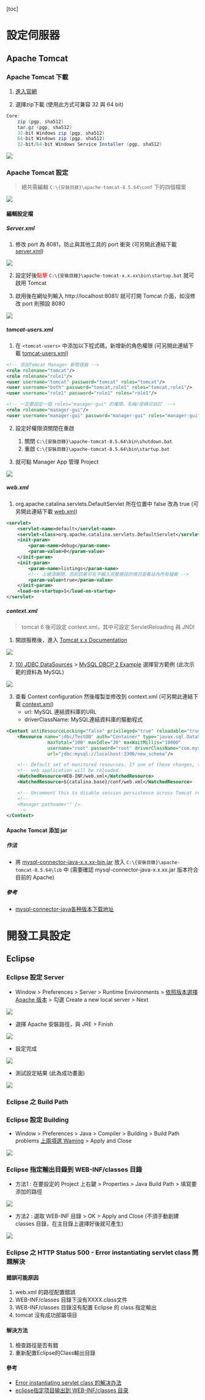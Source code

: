 [toc]

# 設定伺服器

## Apache Tomcat

### Apache Tomcat 下載

1. [進入官網](https://tomcat.apache.org/download-80.cgi)

2. 選擇zip下載 (使用此方式可兼容 32 與 64 bit)

```cs
Core:
    zip (pgp, sha512)
    tar.gz (pgp, sha512)
    32-bit Windows zip (pgp, sha512)
    64-bit Windows zip (pgp, sha512)
    32-bit/64-bit Windows Service Installer (pgp, sha512)
```

<img src="./image/00.dio.svg"/> 

### Apache Tomcat 設定

> 總共需編輯 `C:\{安裝目錄}\apache-tomcat-8.5.64\conf` 下的四個檔案

<img src="./image/01.dio.svg"/> 

#### 編輯設定檔

##### Server.xml

1. 修改 port 為 8081，防止與其他工具的 port 衝突 (可另開此連結下載 [server.xml](./subPage/server.xml))

<img src="./image/02.dio.svg"/> 

2. 設定好後<span style="color:red">點擊</span> `C:\{安裝目錄}\apache-tomcat-x.x.xx\bin\startup.bat` 就可啟用 Tomcat

3. 啟用後在網址列輸入 http://localhost:8081/ 就可打開 Tomcat 介面，如沒修改 port 則預設 8080

<img src="./image/03.dio.svg"/> 

##### tomcat-users.xml

1. 在 `<tomcat-users>` 中添加以下程式碼，新增新的角色權限 (可另開此連結下載 [tomcat-users.xml](./subPage/tomcat-users.xml))

```xml
<!-- 添加Tomcat Manager 新管理員 -->
<role rolename="tomcat"/>
<role rolename="role1"/>
<user username="tomcat" password="tomcat" roles="tomcat"/>
<user username="both" password="tomcat,role1" roles="tomcat,role1"/>
<user username="role1" password="role1" roles="role1"/>

<!-- 一定要設定一個 roles="manager-gui" 的權限，名稱/密碼可自訂  -->
<role rolename="manager-gui"/>
<user username="manager-gui" password="manager-gui" roles="manager-gui"/>
```

2. 設定好權限須關閉在重啟
    1. 關閉 `C:\{安裝目錄}\apache-tomcat-8.5.64\bin\shutdown.bat`
    2. 重啟 `C:\{安裝目錄}\apache-tomcat-8.5.64\bin\startup.bat`

3. 就可點 Manager App 管理 Project

<img src="./image/04.dio.svg"/> 

##### web.xml

1. org.apache.catalina.servlets.DefaultServlet 所在位置中 false 改為 true (可另開此連結下載 [web.xml](./subPage/web.xml))

```xml
<servlet>
    <servlet-name>default</servlet-name>
    <servlet-class>org.apache.catalina.servlets.DefaultServlet</servlet-class>
    <init-param>
        <param-name>debug</param-name>
        <param-value>0</param-value>
    </init-param>
    <init-param>
        <param-name>listings</param-name>
        <!-- 上線須關閉，否則訪客可在不輸入完整路徑的情況查看站內所有檔案 -->
        <param-value>true</param-value>
    </init-param>
    <load-on-startup>1</load-on-startup>
</servlet>
```

##### context.xml

> tomcat 6 後可設定 context.xml，其中可設定 ServletReloading 與 JNDI

1. 開啟服務後，進入 <u>Tomcat x.x Documentation</u>
   
<img src="./image/05.dio.svg"/> 

2. <u>10) JDBC DataSources</u> > <u>MySQL DBCP 2 Example</u> 選擇官方範例 (此次示範的資料為 MySQL)

<img src="./image/06.dio.svg"/> 

3. 查看 Context configuration 然後複製並修改到 context.xml (可另開此連結下載 [context.xml](./subPage/context.xml))
   - url: MySQL 連結資料庫的URL
   - driverClassName: MySQL連結資料庫的驅動程式 

```xml
<Context antiResourceLocking="false" privileged="true" reloadable="true" crossContext="true">
    <Resource name="jdbc/TestDB" auth="Container" type="javax.sql.DataSource"
               maxTotal="100" maxIdle="30" maxWaitMillis="10000"
               username="root" password="root" driverClassName="com.mysql.jdbc.Driver"
               url="jdbc:mysql://localhost:3306/new_schema"/>

    <!-- Default set of monitored resources. If one of these changes, the    -->
    <!-- web application will be reloaded.                                   -->
    <WatchedResource>WEB-INF/web.xml</WatchedResource>
    <WatchedResource>${catalina.base}/conf/web.xml</WatchedResource>

    <!-- Uncomment this to disable session persistence across Tomcat restarts -->
    <!--
    <Manager pathname="" />
    -->
</Context>
```

#### Apache Tomcat 添加 jar

##### 作法

- 將 <u>mysql-connector-java-x.x.xx-bin.jar</u> 放入 `C:\{安裝目錄}\apache-tomcat-8.5.64\lib` 中 (需要確認 mysql-connector-java-x.x.xx.jar 版本符合目前的 Apache)

##### 參考

- [mysql-connector-java各种版本下载地址](https://blog.csdn.net/Milan__Kundera/article/details/81182757)

# 開發工具設定

## Eclipse 

### Eclipse 設定 Server

- Window > Preferences > Server > Runtime Environments > <u>依照版本選擇 Apache 版本</u> > 勾選 Create a new local server > Next

<img src="./image/07.dio.svg"/> 

- 選擇 Apache 安裝路徑，與 JRE > Finish

<img src="./image/08.dio.svg"/> 

- 設定完成

<img src="./image/09.dio.svg"/> 

- 測試設定結果 (此為成功畫面)

<img src="./image/10.dio.svg"/> 

### Eclipse 之 Build Path

### Eclipse 設定 Building

- Window > Preferences > Java > Compiler > Building > Build Path problems <u>上兩項選 Waming</u> > Apply and Close

<img src="./image/12.dio.svg"/> 

### Eclipse 指定輸出目錄到 WEB-INF/classes 目錄

- 方法1 : 在要設定的 Project 上右鍵 > Properties > Java Build Path > 填寫要添加的路徑

<img src="./image/13.dio.svg"/> 

- 方法2 : 選取 WEB-INF 目錄 > OK > Apply and Close (不須手動創建 classes 目錄，在主目錄上選擇好後就可產生)

<img src="./image/14.dio.svg"/> 


### Eclipse 之 HTTP Status 500 - Error instantiating servlet class 問題解決

#### 錯誤可能原因

1. web.xml 的路徑配置錯誤
2. WEB-INF/classes 目錄下没有XXXX.class文件
3. WEB-INF/classes 目錄沒有配置 Eclipse 的 class 指定輸出
4. tomcat 沒有成功部屬項目


#### 解決方法

1. 檢查路徑是否有錯
2. 重新配置Eclipse的Class輸出目錄

#### 參考

- [Error instantiating servlet class 的解决办法](https://www.jianshu.com/p/99bba0d96fc7)
- [eclipse指定项目输出到 WEB-INF/classes 目录](https://blog.csdn.net/Iverson941112/article/details/109029381)